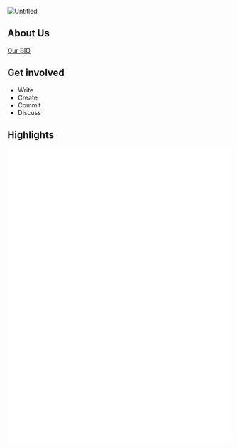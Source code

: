 ![Untitled](https://user-images.githubusercontent.com/34868944/172932093-72c67d56-d74f-4a60-a54a-7c7b2798e017.png)

## About Us

[Our BIO](https://github.com/Gameplex-Software/.github/blob/main/profile/BIO.md)

## Get involved
- Write
- Create
- Commit
- Discuss

## Highlights

<p align=center>
<img src="https://raw.githubusercontent.com/Gameplex-Software/.github/ecaab2ff2f567ee24928ea44f3ee29fe3257ef16/github-metrics.svg"</img>
</p>
